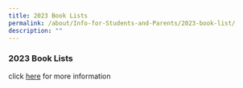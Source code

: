 ```yaml
---
title: 2023 Book Lists
permalink: /about/Info-for-Students-and-Parents/2023-book-list/
description: ""
---
```

### **2023 Book Lists**

click [here](https://drive.google.com/drive/folders/1AvB9ScR1BEX-Fm1mXFXMobchbNXHJffs?usp=share_link) for more information